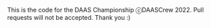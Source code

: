 This is the code for the DAAS Championship ⓒDAASCrew 2022. Pull requests will not be accepted. Thank you :)
